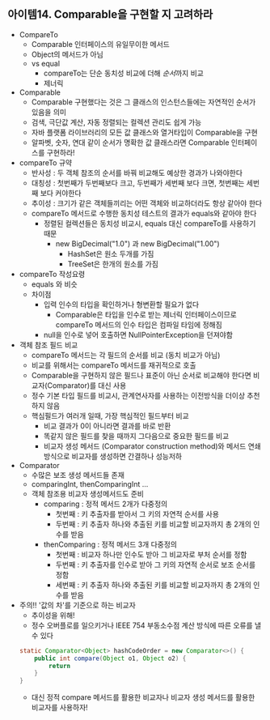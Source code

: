 
## 아이템14. Comparable을 구현할 지 고려하라
* CompareTo
	* Comparable 인터페이스의 유일무이한 메서드
	* Object의 메서드가 아님
	* vs equal
		* compareTo는 단순 동치성 비교에 더해 *순서*까지 비교
		* 제너릭
* Comparable
	* Comparable 구현했다는 것은 그 클래스의 인스턴스들에는 자연적인 순서가 있음을 의미
	* 검색, 극단값 계산, 자동 정렬되는 컬렉션 관리도 쉽게 가능
	* 자바 플랫폼 라이브러리의 모든 값 클래스와 열거타입이 Comparable을 구현
	* 알파벳, 숫자, 연대 같이 순서가 명확한 값 클래스라면 Comparable 인터페이스를 구현하라!
* compareTo 규약
	* 반사성 : 두 객체 참조의 순서를 바꿔 비교해도 예상한 경과가 나와야한다
	* 대칭성 : 첫번째가 두번째보다 크고, 두번째가 세번째 보다 크면, 첫번째는 세번째 보다 커야한다
	* 추이성 : 크기가 같은 객체들끼리는 어떤 객체와 비교하더라도 항상 같아야 한다
	* compareTo 메서드로 수행한 동치성 테스트의 결과가 equals와 같아야 한다
		* 정렬된 컬렉션들은 동치성 비교시, equals 대신 compareTo를 사용하기 때문
			* new BigDecimal("1.0") 과 new BigDecimal("1.00") 
				* HashSet은 원소 두개를 가짐
				* TreeSet은 한개의 원소를 가짐
* compareTo 작성요령
	* equals 와 비슷
	* 차이점
		* 입력 인수의 타입을 확인하거나 형변환할 필요가 없다
			* Comparable은 타입을 인수로 받는 제너릭 인터페이스이므로 compareTo 메서드의 인수 타입은 컴파일 타임에 정해짐
		* null을 인수로 넣어 호출하면 NullPointerException을 던져야함
* 객체 참조 필드 비교
	* compareTo 메서드는 각 필드의 순서를 비교 (동치 비교가 아님)
	* 비교를 위해서는 compareTo 메서드를 재귀적으로 호출
	* Comparable을 구현하지 않은 필드나 표준이 아닌 순서로 비교해야 한다면 비교자(Comparator)를 대신 사용
	* 정수 기본 타입 필드를 비교시, 관계연사자를 사용하는 이전방식을 더이상 추천하지 않음
	* 핵심필드가 여러개 일때, 가장 핵심적인 필드부터 비교
		* 비교 결과가 0이 아니라면 결과를 바로 반환
		* 똑같지 않은 필드를 찾을 때까지 그다음으로 중요한 필드를 비교
		* 비교자 생성 메서드 (Comparator construction method)와 메서드 연쇄 방식으로 비교자를 생성하면 간결하나 성능저하
* Comparator
	* 수많은 보조 생성 메서드들 존재
	* comparingInt, thenComparingInt ...
	* 객체 참조용 비교자 생성메서드도 준비
		* comparing : 정적 메서드 2개가 다중정의
			* 첫번째 : 키 추출자를 받아서 그 키의 자연적 순서를 사용
			* 두번째 : 키 추출자 하나와 추출된 키를 비교할 비교자까지 총 2개의 인수를 받음
		* thenComparing : 정적 메서드 3개 다중정의
			* 첫번째 : 비교자 하나만 인수도 받아 그 비교자로 부처 순서를 정함
			* 두번째 : 키 추출자를 인수로 받아 그 키의 자연적 순서로 보조 순서를 정함
			* 세번째 : 키 추출자 하나와 추출된 키를 비교할 비교자까지 총 2개의 인수를 받음
* 주의!! '값의 차'를 기준으로 하는 비교자 
	* 추이성을 위해!
	* 정수 오버플로를 일으키거나 IEEE 754 부동소수점 계산 방식에 따른 오류를 낼 수 있다
	 ```java
	 static Comparator<Object> hashCodeOrder = new Comparator<>() {
		 public int compare(Object o1, Object o2) {
			 return 
		 }
	 }
	```
	* 대신 정적 compare 메서드를 활용한 비교자나 비교자 생성 메서드를 활용한 비교자를 사용하자!
	
<!--stackedit_data:
eyJoaXN0b3J5IjpbLTU5ODI4MTg4Ml19
-->